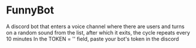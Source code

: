 # FunnyBot
A discord bot that enters a voice channel where there are users and turns on a random sound from the list, after which it exits, the cycle repeats every 10 minutes
In the TOKEN = '' field, paste your bot's token in the discord
